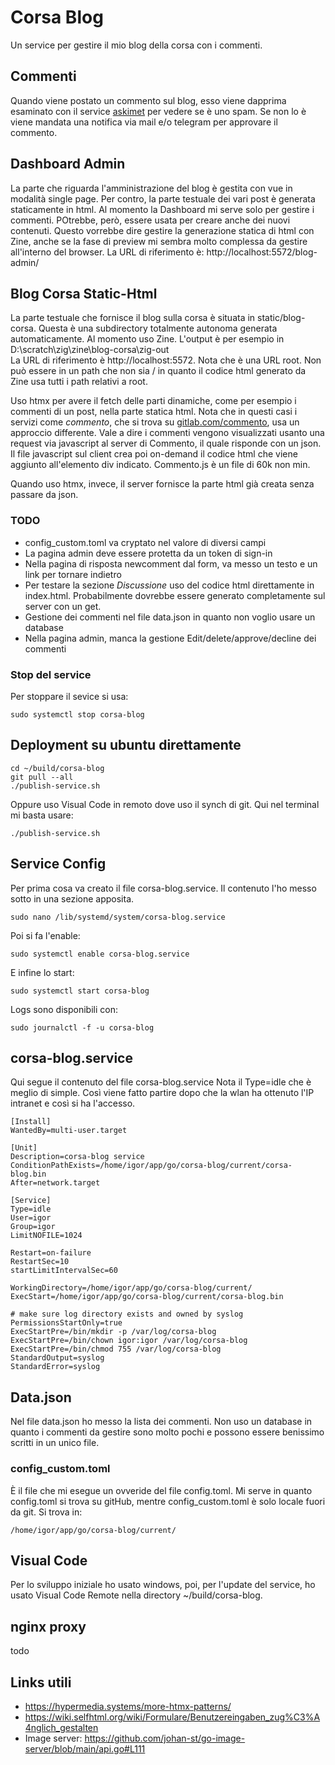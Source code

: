 # Corsa Blog
Un service per gestire il mio blog della corsa con i commenti.

## Commenti
Quando viene postato un commento sul blog, esso viene dapprima esaminato con il
service [askimet](https://akismet.com/plan/personal/) per vedere se è uno spam.
Se non lo è viene mandata una notifica via mail e/o telegram per approvare il commento.

## Dashboard Admin
La parte che riguarda l'amministrazione del blog è gestita con vue in modalità single page.
Per contro, la parte testuale dei vari post è generata staticamente in html.
Al momento la Dashboard mi serve solo per gestire i commenti. POtrebbe, però, essere usata per
creare anche dei nuovi contenuti. Questo vorrebbe dire gestire la generazione statica di html con Zine,
anche se la fase di preview mi sembra molto complessa da gestire all'interno del browser.
La URL di riferimento è: http://localhost:5572/blog-admin/

## Blog Corsa Static-Html
La parte testuale che fornisce il blog sulla corsa è situata in static/blog-corsa.
Questa è una subdirectory totalmente autonoma generata automaticamente. Al momento uso Zine.
L'output è per esempio in D:\scratch\zig\zine\blog-corsa\zig-out   
La URL di riferimento è  http://localhost:5572. Nota che è una URL root. Non può essere in 
un path che non sia / in quanto il codice html generato da Zine usa tutti i path relativi a root.

Uso htmx per avere il fetch delle parti dinamiche, come per esempio i commenti di un post, nella
parte statica html. Nota che in questi casi i servizi come _commento_, che si trova su [gitlab.com/commento](https://gitlab.com/commento/commento), usa un approccio differente. Vale a dire i commenti vengono
visualizzati usanto una request via javascript al server di Commento, il quale risponde con un json.
Il file javascript sul client crea poi on-demand il codice html che viene aggiunto all'elemento div indicato.
Commento.js è un file di 60k non min.  

Quando uso htmx, invece, il server fornisce la parte html già creata senza passare da json. 

### TODO
- config_custom.toml va cryptato nel valore di diversi campi
- La pagina admin deve essere protetta da un token di sign-in 
- Nella pagina di risposta newcomment dal form, va messo un testo e un link per tornare indietro
- Per testare la sezione _Discussione_ uso del codice html direttamente in index.html. Probabilmente
dovrebbe essere generato completamente sul server con un get.
- Gestione dei commenti nel file data.json in quanto non voglio usare un database
- Nella pagina admin, manca la gestione Edit/delete/approve/decline dei commenti

### Stop del service
Per stoppare il sevice si usa:

    sudo systemctl stop corsa-blog

## Deployment su ubuntu direttamente

    cd ~/build/corsa-blog
    git pull --all
    ./publish-service.sh
Oppure uso Visual Code in remoto dove uso il synch di git. Qui nel terminal mi basta usare:

    ./publish-service.sh

## Service Config
Per prima cosa va creato il file corsa-blog.service.
Il contenuto l'ho messo sotto in una sezione apposita.

    sudo nano /lib/systemd/system/corsa-blog.service
Poi si fa l'enable:

    sudo systemctl enable corsa-blog.service
E infine lo start:

    sudo systemctl start corsa-blog
Logs sono disponibili con:

    sudo journalctl -f -u corsa-blog

## corsa-blog.service
Qui segue il contenuto del file corsa-blog.service
Nota il Type=idle che è meglio di simple. Così 
viene fatto partire dopo che la wlan ha ottenuto l'IP intranet
e così si ha l'accesso.

```
[Install]
WantedBy=multi-user.target

[Unit]
Description=corsa-blog service
ConditionPathExists=/home/igor/app/go/corsa-blog/current/corsa-blog.bin
After=network.target

[Service]
Type=idle
User=igor
Group=igor
LimitNOFILE=1024

Restart=on-failure
RestartSec=10
startLimitIntervalSec=60

WorkingDirectory=/home/igor/app/go/corsa-blog/current/
ExecStart=/home/igor/app/go/corsa-blog/current/corsa-blog.bin

# make sure log directory exists and owned by syslog
PermissionsStartOnly=true
ExecStartPre=/bin/mkdir -p /var/log/corsa-blog
ExecStartPre=/bin/chown igor:igor /var/log/corsa-blog
ExecStartPre=/bin/chmod 755 /var/log/corsa-blog
StandardOutput=syslog
StandardError=syslog
```

## Data.json
Nel file data.json ho messo la lista dei commenti. Non uso un database in quanto i
commenti da gestire sono molto pochi e possono essere benissimo scritti in un unico file.


### config_custom.toml
È il file che mi esegue un ovveride del file config.toml. 
Mi serve in quanto config.toml si trova su gitHub, mentre config_custom.toml è
solo locale fuori da git. Si trova in:

    /home/igor/app/go/corsa-blog/current/

## Visual Code
Per lo sviluppo iniziale ho usato windows, poi, per l'update del service,
ho usato Visual Code Remote nella directory ~/build/corsa-blog.

## nginx proxy
todo

## Links utili

- https://hypermedia.systems/more-htmx-patterns/
- https://wiki.selfhtml.org/wiki/Formulare/Benutzereingaben_zug%C3%A4nglich_gestalten
- Image server: https://github.com/johan-st/go-image-server/blob/main/api.go#L111


